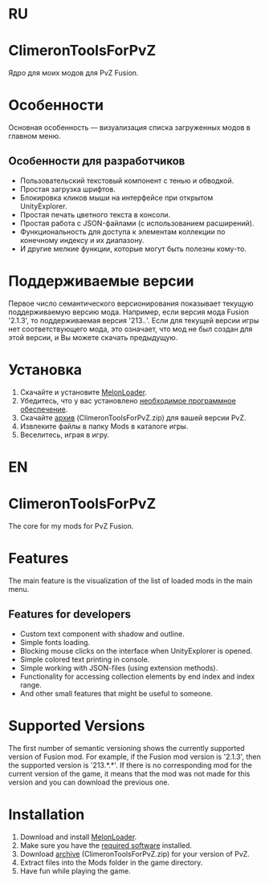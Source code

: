 # RU
# ClimeronToolsForPvZ
Ядро для моих модов для PvZ Fusion.<br/>
# Особенности
Основная особенность — визуализация списка загруженных модов в главном меню.
## Особенности для разработчиков
* Пользовательский текстовый компонент с тенью и обводкой.
* Простая загрузка шрифтов.
* Блокировка кликов мыши на интерфейсе при открытом UnityExplorer.
* Простая печать цветного текста в консоли.
* Простая работа с JSON-файлами (с использованием расширений).
* Функциональность для доступа к элементам коллекции по конечному индексу и их диапазону.
* И другие мелкие функции, которые могут быть полезны кому-то.
# Поддерживаемые версии
Первое число семантического версионирования показывает текущую поддерживаемую версию мода. Например, если версия мода Fusion '2.1.3', то поддерживаемая версия '213.*.*'. Если для текущей версии игры нет соответствующего мода, это означает, что мод не был создан для этой версии, и Вы можете скачать предыдущую.
# Установка
1. Скачайте и установите [MelonLoader](https://github.com/LavaGang/MelonLoader.Installer/releases).
2. Убедитесь, что у вас установлено [необходимое программное обеспечение](https://github.com/LavaGang/MelonLoader/blob/master/README.md#requirements).
3. Скачайте [архив](https://github.com/Climeron/PvZ-Fusion-Tools/releases) (ClimeronToolsForPvZ.zip) для вашей версии PvZ.
4. Извлеките файлы в папку Mods в каталоге игры.
5. Веселитесь, играя в игру.


# EN
# ClimeronToolsForPvZ
The core for my mods for PvZ Fusion.<br/>
# Features
The main feature is the visualization of the list of loaded mods in the main menu.
## Features for developers
* Custom text component with shadow and outline.
* Simple fonts loading.
* Blocking mouse clicks on the interface when UnityExplorer is opened.
* Simple colored text printing in console. 
* Simple working with JSON-files (using extension methods).
* Functionality for accessing collection elements by end index and index range.
* And other small features that might be useful to someone.
# Supported Versions
The first number of semantic versioning shows the currently supported version of Fusion mod. For example, if the Fusion mod version is '2.1.3', then the supported version is '213.\*.\*'. If there is no corresponding mod for the current version of the game, it means that the mod was not made for this version and you can download the previous one.
# Installation
1. Download and install [MelonLoader](https://github.com/LavaGang/MelonLoader.Installer/releases).
2. Make sure you have the [required software](https://github.com/LavaGang/MelonLoader/blob/master/README.md#requirements) installed.
3. Download [archive](https://github.com/Climeron/PvZ-Fusion-Tools/releases) (ClimeronToolsForPvZ.zip) for your version of PvZ.
4. Extract files into the Mods folder in the game directory.
5. Have fun while playing the game.

